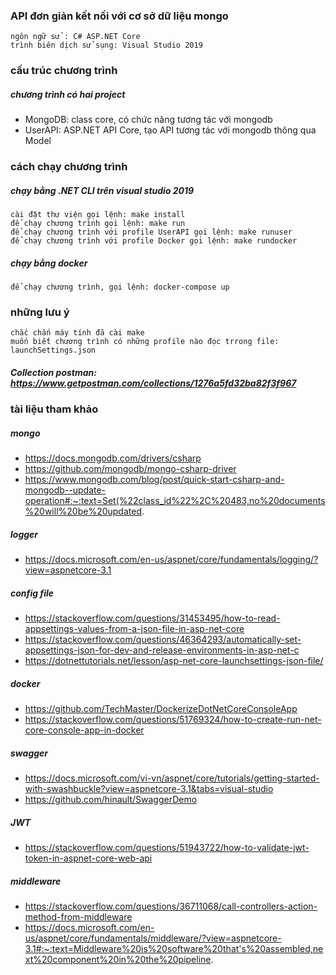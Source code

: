 ### API đơn giản kết nối với cơ sở dữ liệu mongo
    ngôn ngữ sử : C# ASP.NET Core
    trình biên dịch sử sụng: Visual Studio 2019

### cấu trúc chương trình
##### chương trình có hai project
- MongoDB: class core, có chức năng tương tác với mongodb
- UserAPI: ASP.NET API Core, tạo API tương tác với mongodb thông qua Model

### cách chạy chương trình
##### chạy bằng .NET CLI trên visual studio 2019
    cài đặt thư viện gọi lệnh: make install
    để chạy chương trình gọi lệnh: make run
    để chạy chương trình với profile UserAPI gọi lệnh: make runuser
    để chạy chương trình với profile Docker gọi lệnh: make rundocker
##### chạy bằng docker
    để chạy chương trình, gọi lệnh: docker-compose up

### những lưu ý
    chắc chắn máy tính đã cài make
    muốn biết chương trình có những profile nào đọc trrong file: launchSettings.json

##### Collection postman: https://www.getpostman.com/collections/1276a5fd32ba82f3f967

### tài liệu tham khảo
##### mongo
- https://docs.mongodb.com/drivers/csharp
- https://github.com/mongodb/mongo-csharp-driver
- https://www.mongodb.com/blog/post/quick-start-csharp-and-mongodb--update-operation#:~:text=Set(%22class_id%22%2C%20483,no%20documents%20will%20be%20updated.
##### logger
- https://docs.microsoft.com/en-us/aspnet/core/fundamentals/logging/?view=aspnetcore-3.1
##### config file
- https://stackoverflow.com/questions/31453495/how-to-read-appsettings-values-from-a-json-file-in-asp-net-core
- https://stackoverflow.com/questions/46364293/automatically-set-appsettings-json-for-dev-and-release-environments-in-asp-net-c
- https://dotnettutorials.net/lesson/asp-net-core-launchsettings-json-file/
##### docker
- https://github.com/TechMaster/DockerizeDotNetCoreConsoleApp
- https://stackoverflow.com/questions/51769324/how-to-create-run-net-core-console-app-in-docker
##### swagger
- https://docs.microsoft.com/vi-vn/aspnet/core/tutorials/getting-started-with-swashbuckle?view=aspnetcore-3.1&tabs=visual-studio
- https://github.com/hinault/SwaggerDemo
##### JWT
- https://stackoverflow.com/questions/51943722/how-to-validate-jwt-token-in-aspnet-core-web-api
##### middleware
- https://stackoverflow.com/questions/36711068/call-controllers-action-method-from-middleware
- https://docs.microsoft.com/en-us/aspnet/core/fundamentals/middleware/?view=aspnetcore-3.1#:~:text=Middleware%20is%20software%20that's%20assembled,next%20component%20in%20the%20pipeline.
